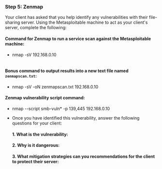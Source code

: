 ### Step 5: Zenmap

Your client has asked that you help identify any vulnerabilities with their file-sharing server. Using the Metasploitable machine to act as your client's server, complete the following:

#### Command for Zenmap to run a service scan against the Metasploitable machine: 
 - nmap -sV 192.168.0.10
<br></br> 
 
#### Bonus command to output results into a new text file named `zenmapscan.txt`:
 - nmap -sV -oN zenmapscan.txt 192.168.0.10

#### Zenmap vulnerability script command: 
 - nmap --script smb-vuln* -p 139,445 192.168.0.10

- Once you have identified this vulnerability, answer the following questions for your client:

  #### 1. What is the vulnerability:
  
  #### 2. Why is it dangerous:

  #### 3. What mitigation strategies can you recommendations for the client to protect their server:


